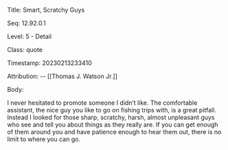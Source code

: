 Title:  Smart, Scratchy Guys

Seq:    12.92.0.1

Level:  5 - Detail

Class:  quote

Timestamp: 20230213233410

Attribution: -- [[Thomas J. Watson Jr.]]

Body:

I never hesitated to promote someone I didn’t like. The comfortable assistant, the nice guy you like to go on fishing trips with, is a great pitfall. Instead I looked for those sharp, scratchy, harsh, almost unpleasant guys who see and tell you about things as they really are. If you can get enough of them around you and have patience enough to hear them out, there is no limit to where you can go.

